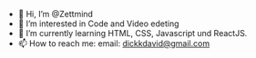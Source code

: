 - 👋 Hi, I’m @Zettmind
- 👀 I’m interested in Code and Video edeting
- 🌱 I’m currently learning HTML, CSS, Javascript und ReactJS.
- 📫 How to reach me: email: dickkdavid@gmail.com

<!---
Zettmind/Zettmind is a ✨ special ✨ repository because its `README.md` (this file) appears on your GitHub profile.
You can click the Preview link to take a look at your changes.
--->
